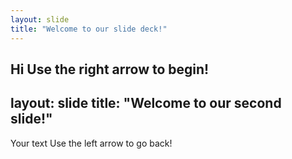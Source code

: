```yaml
---
layout: slide
title: "Welcome to our slide deck!"
---
```

Hi
Use the right arrow to begin!
---
layout: slide
title: "Welcome to our second slide!"
---
Your text
Use the left arrow to go back!
